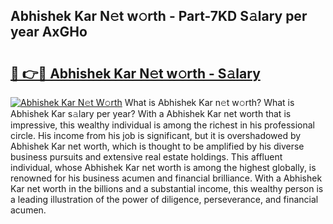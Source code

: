 ## Abhishek Kar N𝚎t w𝚘rth - Part-7KD S𝚊lary per year AxGHo

# <h2><a href="http://gc2s99r.nevu.top/?p=Abhishek+Kar">🔗 👉🔴 Abhishek Kar N𝚎t w𝚘rth - S𝚊lary</a></h2>

[![Abhishek Kar N𝚎t W𝚘rth](https://i.imgur.com/Oavwk0R.jpeg)](http://gc2s99r.nevu.top/?p=Abhishek+Kar)
What is Abhishek Kar n𝚎t w𝚘rth? What is Abhishek Kar s𝚊lary per year?
With a Abhishek Kar net worth that is impressive, this wealthy individual is among the richest in his professional circle. His income from his job is significant, but it is overshadowed by Abhishek Kar net worth, which is thought to be amplified by his diverse business pursuits and extensive real estate holdings. This affluent individual, whose Abhishek Kar net worth is among the highest globally, is renowned for his business acumen and financial brilliance. With a Abhishek Kar net worth in the billions and a substantial income, this wealthy person is a leading illustration of the power of diligence, perseverance, and financial acumen.
